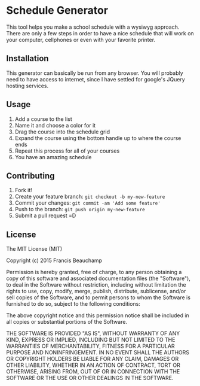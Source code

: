 # Schedule Generator

This tool helps you make a school schedule with a wysiwyg approach. There are only a few steps in order to have a nice schedule that will work on your computer, cellphones or even with your favorite printer.


## Installation

This generator can basically be run from any browser. You will probably need to have access to internet, since I have settled for google's JQuery hosting services.

## Usage

1. Add a course to the list 
2. Name it and choose a color for it
4. Drag the course into the schedule grid
5. Expand the course using the bottom handle up to where the course ends
6. Repeat this process for all of your courses
7. You have an amazing schedule

## Contributing

1. Fork it!
2. Create your feature branch: `git checkout -b my-new-feature`
3. Commit your changes: `git commit -am 'Add some feature'`
4. Push to the branch: `git push origin my-new-feature`
5. Submit a pull request =D

## License

The MIT License (MIT)

Copyright (c) 2015 Francis Beauchamp

Permission is hereby granted, free of charge, to any person obtaining a copy
of this software and associated documentation files (the "Software"), to deal
in the Software without restriction, including without limitation the rights
to use, copy, modify, merge, publish, distribute, sublicense, and/or sell
copies of the Software, and to permit persons to whom the Software is
furnished to do so, subject to the following conditions:

The above copyright notice and this permission notice shall be included in all
copies or substantial portions of the Software.

THE SOFTWARE IS PROVIDED "AS IS", WITHOUT WARRANTY OF ANY KIND, EXPRESS OR
IMPLIED, INCLUDING BUT NOT LIMITED TO THE WARRANTIES OF MERCHANTABILITY,
FITNESS FOR A PARTICULAR PURPOSE AND NONINFRINGEMENT. IN NO EVENT SHALL THE
AUTHORS OR COPYRIGHT HOLDERS BE LIABLE FOR ANY CLAIM, DAMAGES OR OTHER
LIABILITY, WHETHER IN AN ACTION OF CONTRACT, TORT OR OTHERWISE, ARISING FROM,
OUT OF OR IN CONNECTION WITH THE SOFTWARE OR THE USE OR OTHER DEALINGS IN THE
SOFTWARE.

